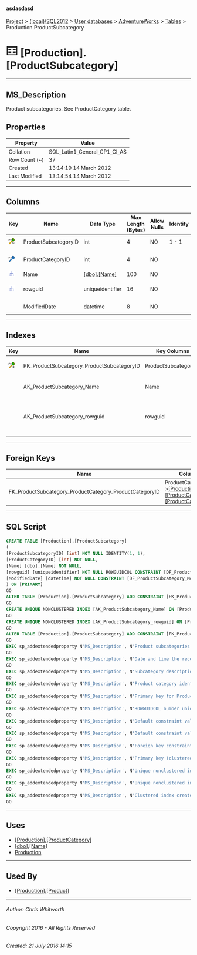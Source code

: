 #### asdasdasd

[Project](../../../../index.md) > [(local)\\SQL2012](../../../index.md) > [User databases](../../index.md) > [AdventureWorks](../index.md) > [Tables](Tables.md) > Production.ProductSubcategory

# ![Tables](../../../../Images/Table32.png) [Production].[ProductSubcategory]

---

## <a name="#description"></a>MS_Description

Product subcategories. See ProductCategory table.

## <a name="#properties"></a>Properties

| Property | Value |
|---|---|
| Collation | SQL_Latin1_General_CP1_CI_AS |
| Row Count (~) | 37 |
| Created | 13:14:19 14 March 2012 |
| Last Modified | 13:14:54 14 March 2012 |


---

## <a name="#columns"></a>Columns

| Key | Name | Data Type | Max Length (Bytes) | Allow Nulls | Identity | Default | Description |
|---|---|---|---|---|---|---|---|
| [![Cluster Primary Key PK_ProductSubcategory_ProductSubcategoryID: ProductSubcategoryID](../../../../Images/pkcluster.png)](#indexes) | ProductSubcategoryID | int | 4 | NO | 1 - 1 |  | _Primary key for ProductSubcategory records._ |
| [![Foreign Keys FK_ProductSubcategory_ProductCategory_ProductCategoryID: [Production].[ProductCategory].ProductCategoryID](../../../../Images/fk.png)](#foreignkeys) | ProductCategoryID | int | 4 | NO |  |  | _Product category identification number. Foreign key to ProductCategory.ProductCategoryID._ |
| [![Indexes AK_ProductSubcategory_Name](../../../../Images/Index.png)](#indexes) | Name | [[dbo].[Name]](../Programmability/Types/User-Defined_Data_Types/Name.md) | 100 | NO |  |  | _Subcategory description._ |
| [![Indexes AK_ProductSubcategory_rowguid](../../../../Images/Index.png)](#indexes) | rowguid | uniqueidentifier | 16 | NO |  | (newid()) | _ROWGUIDCOL number uniquely identifying the record. Used to support a merge replication sample._ |
|  | ModifiedDate | datetime | 8 | NO |  | (getdate()) | _Date and time the record was last updated._ |


---

## <a name="#indexes"></a>Indexes

| Key | Name | Key Columns | Unique | Description |
|---|---|---|---|---|
| [![Cluster Primary Key PK_ProductSubcategory_ProductSubcategoryID: ProductSubcategoryID](../../../../Images/pkcluster.png)](#indexes) | PK_ProductSubcategory_ProductSubcategoryID | ProductSubcategoryID | YES | _Primary key (clustered) constraint_ |
|  | AK_ProductSubcategory_Name | Name | YES | _Unique nonclustered index._ |
|  | AK_ProductSubcategory_rowguid | rowguid | YES | _Unique nonclustered index. Used to support replication samples._ |


---

## <a name="#foreignkeys"></a>Foreign Keys

| Name | Columns | Description |
|---|---|---|
| FK_ProductSubcategory_ProductCategory_ProductCategoryID | ProductCategoryID->[[Production].[ProductCategory].[ProductCategoryID]](ProductCategory.md) | _Foreign key constraint referencing ProductCategory.ProductCategoryID._ |


---

## <a name="#sqlscript"></a>SQL Script

```sql
CREATE TABLE [Production].[ProductSubcategory]
(
[ProductSubcategoryID] [int] NOT NULL IDENTITY(1, 1),
[ProductCategoryID] [int] NOT NULL,
[Name] [dbo].[Name] NOT NULL,
[rowguid] [uniqueidentifier] NOT NULL ROWGUIDCOL CONSTRAINT [DF_ProductSubcategory_rowguid] DEFAULT (newid()),
[ModifiedDate] [datetime] NOT NULL CONSTRAINT [DF_ProductSubcategory_ModifiedDate] DEFAULT (getdate())
) ON [PRIMARY]
GO
ALTER TABLE [Production].[ProductSubcategory] ADD CONSTRAINT [PK_ProductSubcategory_ProductSubcategoryID] PRIMARY KEY CLUSTERED  ([ProductSubcategoryID]) ON [PRIMARY]
GO
CREATE UNIQUE NONCLUSTERED INDEX [AK_ProductSubcategory_Name] ON [Production].[ProductSubcategory] ([Name]) ON [PRIMARY]
GO
CREATE UNIQUE NONCLUSTERED INDEX [AK_ProductSubcategory_rowguid] ON [Production].[ProductSubcategory] ([rowguid]) ON [PRIMARY]
GO
ALTER TABLE [Production].[ProductSubcategory] ADD CONSTRAINT [FK_ProductSubcategory_ProductCategory_ProductCategoryID] FOREIGN KEY ([ProductCategoryID]) REFERENCES [Production].[ProductCategory] ([ProductCategoryID])
GO
EXEC sp_addextendedproperty N'MS_Description', N'Product subcategories. See ProductCategory table.', 'SCHEMA', N'Production', 'TABLE', N'ProductSubcategory', NULL, NULL
GO
EXEC sp_addextendedproperty N'MS_Description', N'Date and time the record was last updated.', 'SCHEMA', N'Production', 'TABLE', N'ProductSubcategory', 'COLUMN', N'ModifiedDate'
GO
EXEC sp_addextendedproperty N'MS_Description', N'Subcategory description.', 'SCHEMA', N'Production', 'TABLE', N'ProductSubcategory', 'COLUMN', N'Name'
GO
EXEC sp_addextendedproperty N'MS_Description', N'Product category identification number. Foreign key to ProductCategory.ProductCategoryID.', 'SCHEMA', N'Production', 'TABLE', N'ProductSubcategory', 'COLUMN', N'ProductCategoryID'
GO
EXEC sp_addextendedproperty N'MS_Description', N'Primary key for ProductSubcategory records.', 'SCHEMA', N'Production', 'TABLE', N'ProductSubcategory', 'COLUMN', N'ProductSubcategoryID'
GO
EXEC sp_addextendedproperty N'MS_Description', N'ROWGUIDCOL number uniquely identifying the record. Used to support a merge replication sample.', 'SCHEMA', N'Production', 'TABLE', N'ProductSubcategory', 'COLUMN', N'rowguid'
GO
EXEC sp_addextendedproperty N'MS_Description', N'Default constraint value of GETDATE()', 'SCHEMA', N'Production', 'TABLE', N'ProductSubcategory', 'CONSTRAINT', N'DF_ProductSubcategory_ModifiedDate'
GO
EXEC sp_addextendedproperty N'MS_Description', N'Default constraint value of NEWID()', 'SCHEMA', N'Production', 'TABLE', N'ProductSubcategory', 'CONSTRAINT', N'DF_ProductSubcategory_rowguid'
GO
EXEC sp_addextendedproperty N'MS_Description', N'Foreign key constraint referencing ProductCategory.ProductCategoryID.', 'SCHEMA', N'Production', 'TABLE', N'ProductSubcategory', 'CONSTRAINT', N'FK_ProductSubcategory_ProductCategory_ProductCategoryID'
GO
EXEC sp_addextendedproperty N'MS_Description', N'Primary key (clustered) constraint', 'SCHEMA', N'Production', 'TABLE', N'ProductSubcategory', 'CONSTRAINT', N'PK_ProductSubcategory_ProductSubcategoryID'
GO
EXEC sp_addextendedproperty N'MS_Description', N'Unique nonclustered index.', 'SCHEMA', N'Production', 'TABLE', N'ProductSubcategory', 'INDEX', N'AK_ProductSubcategory_Name'
GO
EXEC sp_addextendedproperty N'MS_Description', N'Unique nonclustered index. Used to support replication samples.', 'SCHEMA', N'Production', 'TABLE', N'ProductSubcategory', 'INDEX', N'AK_ProductSubcategory_rowguid'
GO
EXEC sp_addextendedproperty N'MS_Description', N'Clustered index created by a primary key constraint.', 'SCHEMA', N'Production', 'TABLE', N'ProductSubcategory', 'INDEX', N'PK_ProductSubcategory_ProductSubcategoryID'
GO

```


---

## <a name="#uses"></a>Uses

* [[Production].[ProductCategory]](ProductCategory.md)
* [[dbo].[Name]](../Programmability/Types/User-Defined_Data_Types/Name.md)
* [Production](../Security/Schemas/Production.md)


---

## <a name="#usedby"></a>Used By

* [[Production].[Product]](Product.md)


---

###### Author:  Chris Whitworth

###### Copyright 2016 - All Rights Reserved

###### Created: 21 July 2016 14:15

